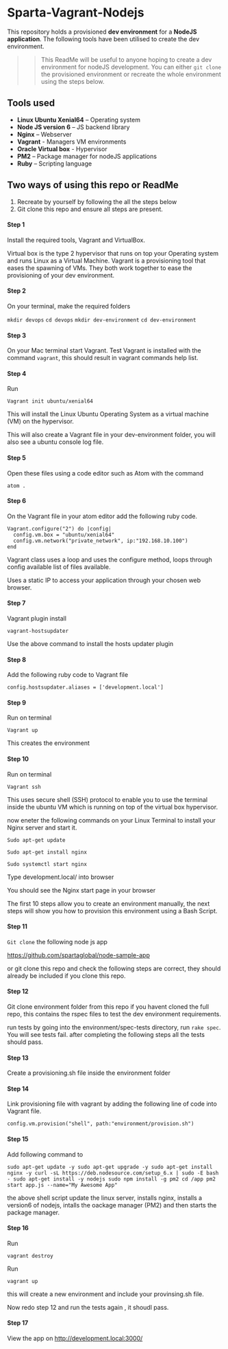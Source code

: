 # Sparta-Vagrant-Nodejs

This repository holds a provisioned __dev environment__ for a __NodeJS application__. The following tools have been utilised to create the dev environment. 

>> This ReadMe will be useful to anyone hoping to create a dev environment for nodeJS development. You can either `git clone` the provisioned environment or recreate the whole environment using the steps below.

## Tools used
- __Linux Ubuntu Xenial64__ – Operating system
- __Node JS version 6__ – JS backend library
- __Nginx__ – Webserver
- __Vagrant__ - Managers VM environments
- __Oracle Virtual box__ - Hypervisor
- __PM2__ – Package manager for nodeJS applications
- __Ruby__ – Scripting language

## Two ways of using this repo or ReadMe
1)	Recreate by yourself by following the all the steps below
2)	Git clone this repo and ensure all steps are present.

#### Step 1
Install the required tools, Vagrant and VirtualBox.

Virtual box is the type 2 hypervisor that runs on top your Operating system and runs Linux as a Virtual Machine. Vagrant is a provisioning tool that eases the spawning of VMs. They both work together to ease the provisioning of your dev environment.

#### Step 2
On your terminal, make the required folders

`mkdir devops`
`cd devops`
`mkdir dev-environment`
`cd dev-environment`

#### Step 3
On your Mac terminal start Vagrant. Test Vagrant is installed with the command `vagrant`, this should result in vagrant commands help list.

#### Step 4
Run

`Vagrant init ubuntu/xenial64`

This will install the Linux Ubuntu Operating System as a virtual machine (VM) on the hypervisor.

This will also create a Vagrant file in your dev-environment folder, you will also see a ubuntu console log file.


#### Step 5
Open these files using a code editor such as Atom with the command

`atom .`

#### Step 6

On the Vagrant file in your atom editor add the following ruby code.

```
Vagrant.configure("2") do |config|
  config.vm.box = "ubuntu/xenial64"
  config.vm.network("private_network", ip:"192.168.10.100")
end
```

Vagrant class uses a loop and uses the configure method, loops through config available list of files available.

Uses a static IP to access your application through your chosen web browser.

#### Step 7
Vagrant plugin install 

`vagrant-hostsupdater`   

Use the above command to install the hosts updater plugin

#### Step 8
Add the following ruby code to Vagrant file

`config.hostsupdater.aliases = ['development.local']`


#### Step 9
Run on terminal

`Vagrant up`

This creates the environment

#### Step 10  
Run on terminal

`Vagrant ssh`

This uses secure shell (SSH) protocol to enable you to use the terminal inside the ubuntu VM which is running on top of the virtual box hypervisor.

now eneter the following commands on your Linux Terminal to install your Nginx server and start it. 

`Sudo apt-get update`

`Sudo apt-get install nginx`

`Sudo systemctl start nginx`

Type development.local/  into browser

You should see the Nginx start page in your browser

The first 10 steps allow you to create an environment manually, the next steps will show you how to provision this environment using a Bash Script.

#### Step 11

`Git clone` the following node js app

https://github.com/spartaglobal/node-sample-app

or git clone this repo and check the following steps are correct, they should already be included if you clone this repo.

#### Step 12

Git clone environment folder from this repo if you havent cloned the full repo, this contains the rspec files to test the dev environment requirements.

run tests by going into the environment/spec-tests directory, run `rake spec`. You will see tests fail. after completing the following steps all the tests should pass. 


#### Step 13

Create a provisioning.sh file inside the environment folder

#### Step 14

Link provisioning file with vagrant by adding the following line of code into Vagrant file.

  `config.vm.provision("shell", path:"environment/provision.sh")`

#### Step 15

Add following command to

`sudo apt-get update -y
sudo apt-get upgrade -y
sudo apt-get install nginx -y
curl -sL https://deb.nodesource.com/setup_6.x | sudo -E bash -
sudo apt-get install -y nodejs
sudo npm install -g pm2
cd /app
pm2 start app.js --name="My Awesome App"`

the above shell script update the linux server, installs nginx, installs a version6 of nodejs, intalls the oackage manager (PM2) and then starts the package manager. 

#### Step 16
Run

`vagrant destroy`

Run

`vagrant up`

this will create a new environment and include your provinsing.sh file.

Now redo step 12 and run the tests again , it shoudl pass. 

#### Step 17

View the app on http://development.local:3000/
